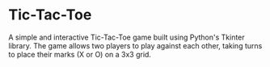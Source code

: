 # Tic-Tac-Toe
A simple and interactive Tic-Tac-Toe game built using Python's Tkinter library. The game allows two players to play against each other, taking turns to place their marks (X or O) on a 3x3 grid.
